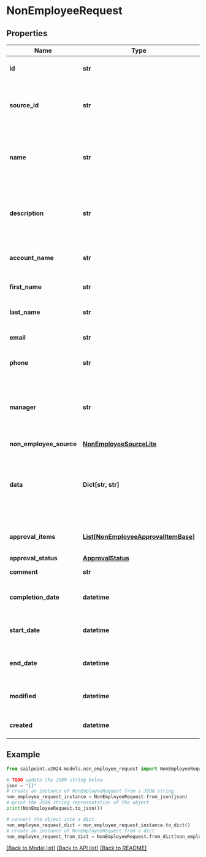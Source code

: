 # NonEmployeeRequest


## Properties

Name | Type | Description | Notes
------------ | ------------- | ------------- | -------------
**id** | **str** | Non-Employee source id. | [optional] 
**source_id** | **str** | Source Id associated with this non-employee source. | [optional] 
**name** | **str** | Source name associated with this non-employee source. | [optional] 
**description** | **str** | Source description associated with this non-employee source. | [optional] 
**account_name** | **str** | Requested identity account name. | [optional] 
**first_name** | **str** | Non-Employee&#39;s first name. | [optional] 
**last_name** | **str** | Non-Employee&#39;s last name. | [optional] 
**email** | **str** | Non-Employee&#39;s email. | [optional] 
**phone** | **str** | Non-Employee&#39;s phone. | [optional] 
**manager** | **str** | The account ID of a valid identity to serve as this non-employee&#39;s manager. | [optional] 
**non_employee_source** | [**NonEmployeeSourceLite**](NonEmployeeSourceLite.md) |  | [optional] 
**data** | **Dict[str, str]** | Additional attributes for a non-employee. Up to 10 custom attributes can be added. | [optional] 
**approval_items** | [**List[NonEmployeeApprovalItemBase]**](NonEmployeeApprovalItemBase.md) | List of approval item for the request | [optional] 
**approval_status** | [**ApprovalStatus**](ApprovalStatus.md) |  | [optional] 
**comment** | **str** | Comment of requester | [optional] 
**completion_date** | **datetime** | When the request was completely approved. | [optional] 
**start_date** | **datetime** | Non-Employee employment start date. | [optional] 
**end_date** | **datetime** | Non-Employee employment end date. | [optional] 
**modified** | **datetime** | When the request was last modified. | [optional] 
**created** | **datetime** | When the request was created. | [optional] 

## Example

```python
from sailpoint.v2024.models.non_employee_request import NonEmployeeRequest

# TODO update the JSON string below
json = "{}"
# create an instance of NonEmployeeRequest from a JSON string
non_employee_request_instance = NonEmployeeRequest.from_json(json)
# print the JSON string representation of the object
print(NonEmployeeRequest.to_json())

# convert the object into a dict
non_employee_request_dict = non_employee_request_instance.to_dict()
# create an instance of NonEmployeeRequest from a dict
non_employee_request_from_dict = NonEmployeeRequest.from_dict(non_employee_request_dict)
```
[[Back to Model list]](../README.md#documentation-for-models) [[Back to API list]](../README.md#documentation-for-api-endpoints) [[Back to README]](../README.md)


